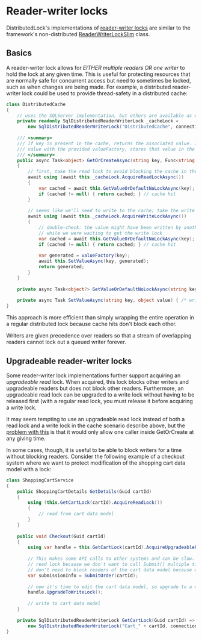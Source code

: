 # Reader-writer locks

DistributedLock's implementations of [reader-writer locks](https://en.wikipedia.org/wiki/Readers%E2%80%93writer_lock) are similar to the framework's non-distributed [ReaderWriterLockSlim](https://msdn.microsoft.com/en-us/library/system.threading.readerwriterlockslim(v=vs.110).aspx) class.

## Basics

A reader-writer lock allows for *EITHER multiple readers OR one writer* to hold the lock at any given time. This is useful for protecting resources that are normally safe for concurrent access but need to sometimes be locked, such as when changes are being made. For example, a distributed reader-writer lock could be used to provide thread-safety in a distributed cache:

```C#
class DistributedCache
{
    // uses the SQLServer implementation, but others are available as well
    private readonly SqlDistributedReaderWriterLock _cacheLock = 
        new SqlDistributedReaderWriterLock("DistributedCache", connectionString);
        
    /// <summary>
    /// If key is present in the cache, returns the associated value. If key is not present, generates a new
    /// value with the provided valueFactory, stores that value in the cache, and returns the generated value.
    /// </summary>
    public async Task<object> GetOrCreateAsync(string key, Func<string, object> valueFactory)
    {
        // first, take the read lock to avoid blocking the cache in the case of a cache hit
        await using (await this._cacheLock.AcquireReadLockAsync())
        {
            var cached = await this.GetValueOrDefaultNoLockAsync(key);
            if (cached != null) { return cached; } // cache hit
        }
        
        // seems like we'll need to write to the cache; take the write lock
        await using (await this._cacheLock.AcquireWriteLockAsync())
        {
            // double-check: the value might have been written by another process 
            // while we were waiting to get the write lock
            var cached = await this.GetValueOrDefaultNoLockAsync(key);
            if (cached != null) { return cached; } // cache hit
            
            var generated = valueFactory(key);
            await this.SetValueAsync(key, generated);
            return generated;
        }
    }
    
    private async Task<object?> GetValueOrDefaultNoLockAsync(string key) { /* reads from underlying storage */ }
    
    private async Task SetValueAsync(string key, object value) { /* writes to underlying storage */ }
}
```

This approach is more efficient than simply wrapping the entire operation in a regular distributed lock because cache hits don't block each other.

Writers are given precedence over readers so that a stream of overlapping readers cannot lock out a queued writer forever.

## Upgradeable reader-writer locks

Some reader-writer lock implementations further support acquiring an *upgradeable read* lock. When acquired, this lock blocks other writers and upgradeable readers but does not block other readers. Furthermore, an upgradeable read lock can be upgraded to a write lock without having to be released first (with a regular read lock, you must release it before acquiring a write lock.

It may seem tempting to use an upgradeable read lock instead of both a read lock and a write lock in the cache scenario describe above, but the [problem with this](https://ayende.com/blog/4349/using-readerwriterlockslims-enterupgradeablereadlock) is that it would only allow one caller inside GetOrCreate at any giving time. 

In some cases, though, it is useful to be able to block writers for a time without blocking readers. Consider the following example of a checkout system where we want to protect modification of the shopping cart data model with a lock:

```C#
class ShoppingCartService
{
    public ShoppingCartDetails GetDetails(Guid cartId)
    {
        using (this.GetCartLock(cartId).AcquireReadLock())
        {
            // read from cart data model
        }
    }
    
    public void Checkout(Guid cartId)
    {
        using var handle = this.GetCartLock(cartId).AcquireUpgradeableReadLock();
        
        // This makes some API calls to other systems and can be slow. We want an upgradeable 
        // read lock because we don't want to call Submit() multiple times for the same cart, but we
        // don't need to block readers of the cart data model because we're not editing it
        var submissionInfo = SubmitOrder(cartId);
        
        // now it's time to edit the cart data model, so upgrade to a write lock
        handle.UpgradeToWriteLock();
        
        // write to cart data model
    }
    
    private SqlDistributedReaderWriterLock GetCartLock(Guid cartId) =>
        new SqlDistributedReaderWriterLock("Cart_" + cartId, connectionString);
}
```
